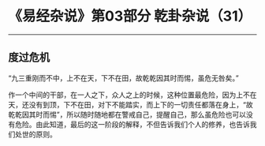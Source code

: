 # 《易经杂说》第03部分 乾卦杂说（31）

------

## 度过危机

“九三重刚而不中，上不在天，下不在田，故乾乾因其时而惕，虽危无咎矣。”

作一个中间的干部，在一人之下，众人之上的时候，这种位置最危险，因为上不在天，还没有到顶，下不在田，对下不能踏实，而上下的一切责任都落在身上，“故乾乾因其时而惕”，所以随时随地都在警戒自己，提醒自己，那么虽危险也可以没有危险。由此知道，最后的这一阶段的解释，不但告诉我们个人的修养，也告诉我们处世的原则。